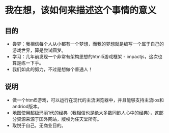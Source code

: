 # 我在想，该如何来描述这个事情的意义

## 目的
- 尝梦：我相信每个人从小都有一个梦想，而我的梦想就是编写一个属于自己的游戏世界，算是尝试圆梦。
- 学习：几年前发现一个非常有架构思想的html5游戏框架 - impactjs，这次也算是练一下手。
- 我们如此的努力，不过是想做个普通人！

## 说明
- 做一个html5游戏，可以运行在现代的主流浏览器中，并且能够支持主流ios和andriod版本。
- 地图使用超级玛丽1代的经典（我相信也是绝大多数同龄人心中的经典），这部分资源来源于国外网站，版权为任天堂所有。
- 取悦于自己，无商业目的。






